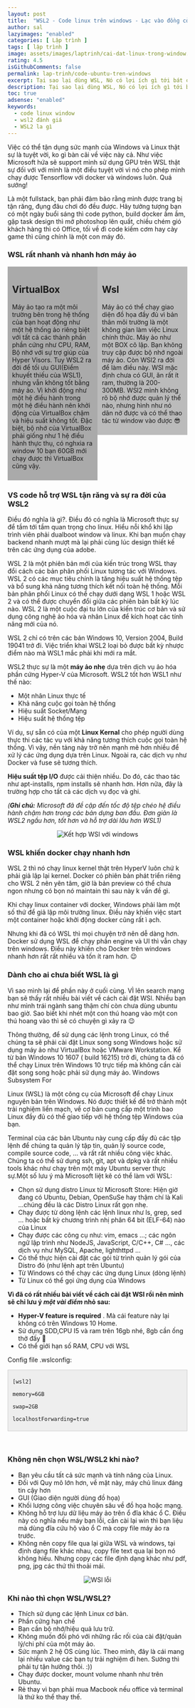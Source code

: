 ```yaml
---
layout: post
title:  "WSL2 - Code linux trên windows - Lạc vào đồng cỏ xanh"
author: sal
lazyimages: "enabled"
categories: [ Lập trình ]
tags: [ lập trình ]
image: assets/images/laptrinh/cai-dat-linux-trong-window.webp
rating: 4.5
isGithubComments: false
permalink: lap-trinh/code-ubuntu-tren-windows
excerpt: Tại sao lại dùng WSL, Nó có lợi ích gì tới bát cơm của bạn
description: Tại sao lại dùng WSL, Nó có lợi ích gì tới bát cơm của bạn
toc: true
adsense: "enabled"
keywords:
  - code linux window
  - wsl2 đánh giá
  - WSL2 la gì
---
```


<p>Việc c&oacute; thể tận dụng sức mạnh của Windows v&agrave; Linux thật sự l&agrave; tuyệt vời, ko g&igrave; b&agrave;n c&atilde;i về việc n&agrave;y cả. Như việc Microsoft hứa sẽ support m&igrave;nh sử dụng GPU tr&ecirc;n WSL thật sự đối với với m&igrave;nh l&agrave; một điều tuyệt vời v&igrave; n&oacute; cho ph&eacute;p m&igrave;nh chạy được Tensorflow với docker v&agrave; windows lu&ocirc;n. Qu&aacute; sướng!</p><p>L&agrave; một fullstack, bạn phải đảm bảo rằng m&igrave;nh được trang bị tận răng, đụng đ&acirc;u chơi đ&oacute; đều được. H&atilde;y tưởng tượng bạn c&oacute; một ng&agrave;y buổi s&aacute;ng th&igrave; code python, build docker ầm ầm, gặp task design th&igrave; mở photoshop l&ecirc;n quất, chiều ch&eacute;m gi&oacute; kh&aacute;ch h&agrave;ng th&igrave; c&oacute; Office, tối về đi code kiếm cơm hay c&agrave;y game th&igrave; cũng ch&iacute;nh l&agrave; một con m&aacute;y đ&oacute;.</p><h3><strong>WSL rất nhanh v&agrave; nhanh hơn m&aacute;y ảo&nbsp;</strong></h3><div style="max-width: 100%">
<div class="row">
  <div class="column" style="background-color:#aaa;">
    <h2>VirtualBox</h2>
    <p>Máy ảo tạo ra một môi trường bên trong hệ thống của bạn hoạt động như một hệ thống ảo riêng biệt với tất cả các thành phần phần cứng như CPU, RAM, Bộ nhớ với sự trợ giúp của Hyper Visors. Tuy WSL2 ra đời để tối ưu GUI(Điểm khuyết thiếu của WSL1), nhưng vẫn không tốt bằng máy ảo. Vì khởi động như một hệ điều hành trong một hệ điều hành nên khởi động của VirtualBox chậm và hiệu suất không tốt. Đặc biệt, bộ nhớ của VirtualBox phải giống như 1 hệ điều hành thực thụ, có nghxia ra window 10 bạn 60GB mới chạy được thì VirtualBox cũng vậy.</p>
  </div>
  <div class="column" style="background-color:#bbb;">
    <h2>Wsl</h2>
    <p>Máy ảo có thể chạy giao diện đồ họa đầy đủ vì bản thân môi trường là một không gian làm việc Linux chính thức. Máy ảo như một BOX cô lập. Bạn không truy cập được bộ nhớ ngoài máy ảo. Còn WSl2 ra đời để làm điều này. WSl mặc định chưa có GUI, ăn rất ít ram, thường là 200-300MB. WSl2 mình không rõ bộ nhớ được quản lý thế nào, nhưng hình như nó dãn nở được và có thể thao tác từ window vào được 😎</p>
  </div>
</div>
</div><h3><strong>VS code hỗ trợ WSL tận răng v&agrave; sự ra đời của WSL2</strong></h3><p>Điều đ&oacute; nghĩa l&agrave; g&igrave;?. Điều đ&oacute; c&oacute; nghĩa l&agrave;&nbsp;Microsoft thực sự để tầm tới tầm quan trọng cho linux. Hiểu nỗi khổ khi lập tr&igrave;nh vi&ecirc;n phải dualboot window v&agrave; linux. Khi bạn muốn chạy backend nhanh mượt m&agrave; lại phải c&ugrave;ng l&uacute;c design thiết kế tr&ecirc;n c&aacute;c ứng dụng của adobe.</p><p>WSL 2 l&agrave; một phi&ecirc;n bản mới của kiến tr&uacute;c trong WSL thay đổi c&aacute;ch c&aacute;c bản ph&acirc;n phối Linux tương t&aacute;c với Windows. WSL 2 c&oacute; c&aacute;c mục ti&ecirc;u ch&iacute;nh l&agrave; tăng hiệu suất hệ thống tệp v&agrave; bổ sung khả năng tương th&iacute;ch kết nối to&agrave;n hệ thống. Mỗi bản ph&acirc;n phối Linux c&oacute; thể chạy dưới dạng WSL 1 hoặc WSL 2 v&agrave; c&oacute; thể được chuyển đổi giữa c&aacute;c phi&ecirc;n bản bất kỳ l&uacute;c n&agrave;o. WSL 2 l&agrave; một cuộc đại tu lớn của kiến tr&uacute;c cơ bản v&agrave; sử dụng c&ocirc;ng nghệ ảo h&oacute;a v&agrave; nh&acirc;n Linux để k&iacute;ch hoạt c&aacute;c t&iacute;nh năng mới của n&oacute;.</p><p>WSL 2 chỉ c&oacute; tr&ecirc;n c&aacute;c bản Windows 10, Version 2004, Build 19041 trở đi. Việc triển khai WSL2 loại bỏ được bất kỳ nhược điểm n&agrave;o m&agrave; WSL1 mắc phải khi mới ra mắt.</p><p>WSL2 thực sự l&agrave; một&nbsp;<strong>m&aacute;y ảo nhẹ</strong>&nbsp;dựa tr&ecirc;n dịch vụ ảo h&oacute;a phần cứng Hyper-V của Microsoft. WSL2 tốt hơn WSL1 như thế n&agrave;o:&nbsp;</p><ul>	<li>Một nh&acirc;n Linux thực tế</li>	<li>Khả năng cuộc gọi to&agrave;n hệ thống</li>	<li>Hiệu suất Socket/Mạng</li>	<li>Hiệu suất hệ thống tệp</li></ul><p>V&iacute; dụ, sự sẵn c&oacute; của một&nbsp;<strong>Linux Kernal</strong>&nbsp;cho ph&eacute;p người d&ugrave;ng thực thi c&aacute;c t&aacute;c vụ với khả năng tương th&iacute;ch cuộc gọi to&agrave;n hệ thống. V&igrave; vậy, nền tảng n&agrave;y trở n&ecirc;n mạnh mẽ hơn nhiều để xử l&yacute; c&aacute;c ứng dụng dựa tr&ecirc;n Linux. Ngo&agrave;i ra, c&aacute;c dịch vụ như Docker v&agrave; fuse sẽ tương th&iacute;ch.</p><p><strong>Hiệu suất tệp I/O</strong>&nbsp;được cải thiện nhiều. Do đ&oacute;, c&aacute;c thao t&aacute;c như apt-installs, npm installs sẽ nhanh hơn. Hơn nữa, đ&acirc;y l&agrave; trường hợp cho tất cả c&aacute;c dịch vụ đọc v&agrave; ghi.</p><p><em>(<strong>Ghi ch&uacute;:</strong>&nbsp;Microsoft đ&atilde; đề cập đến tốc độ tệp ch&eacute;o hệ điều h&agrave;nh chậm hơn trong c&aacute;c bản dựng ban đầu. Đơn giản l&agrave; WSL2 ngầu hơn, tốt hơn v&agrave; hỗ trợ d&agrave;i l&acirc;u hơn WSL1)</em></p><p style="text-align:center; ">
  <img src="../../assets/images/laptrinh/luu-y-wsl-2.webp" alt="Kết hợp WSl với windows"><br></p><h3><strong>WSL khiến docker chạy nhanh hơn</strong></h3><p>WSL 2 th&igrave; n&oacute; chạy linux kernel thật tr&ecirc;n HyperV lu&ocirc;n chứ k phải giả lập lại kernel. Docker c&oacute; phi&ecirc;n bản ph&aacute;t triển ri&ecirc;ng cho WSL 2 n&ecirc;n y&ecirc;n t&acirc;m, giờ l&agrave; bản preview c&oacute; thể chưa ngon nhưng c&oacute; bọn n&oacute; maintain th&igrave; sau n&agrave;y k vấn đề g&igrave;.</p><p>Khi chạy linux container với docker, Windows phải l&agrave;m một số thứ để giả lập m&ocirc;i trường linux. Điều n&agrave;y khiến việc start một container hoặc khởi động docker cũng rất &igrave; ạch.</p><p>Nhưng khi đ&atilde; c&oacute; WSL th&igrave; mọi chuyện trở n&ecirc;n dễ d&agrave;ng hơn. Docker sử dụng WSL để chạy phần engine v&agrave; UI th&igrave; vẫn chạy tr&ecirc;n windows. Điều n&agrave;y khiến cho Docker tr&ecirc;n windows nhanh hơn rất rất nhiều v&agrave; tốn &iacute;t ram hơn. 😉</p><h3><strong>D&agrave;nh cho ai chưa biết WSL l&agrave; g&igrave;</strong></h3><p>V&igrave; sao m&igrave;nh lại để phần n&agrave;y ở cuối c&ugrave;ng. V&Igrave; l&ecirc;n search mạng bạn sẽ thấy rất nhiều b&agrave;i viết về c&aacute;ch c&agrave;i đặt WSl. Nhiều bạn như m&igrave;nh tr&aacute;i ng&agrave;nh sang thậm ch&iacute; c&ograve;n chưa d&ugrave;ng ubuntu bao giờ. Sao biết khi nh&eacute;t một con th&uacute; hoang v&agrave;o một con th&uacute; hoang v&agrave;o th&igrave; sẽ c&oacute; chuyện g&igrave; xảy ra 😉</p><p>Th&ocirc;ng thường, để sử dụng c&aacute;c lệnh trong Linux, c&oacute; thể ch&uacute;ng ta sẽ phải c&agrave;i đặt Linux song song Windows hoặc sử dụng m&aacute;y ảo như VirtualBox hoặc VMware Workstation. Kể từ bản Windows 10 1607 ( build 16215) trở đi, ch&uacute;ng ta đ&atilde; c&oacute; thể chạy Linux tr&ecirc;n Windows 10 trực tiếp m&agrave; kh&ocirc;ng cần c&agrave;i đặt song song hoặc phải sử dụng m&aacute;y ảo.&nbsp;Windows Subsystem For</p><p>Linux (WSL) l&agrave; một c&ocirc;ng cụ của Microsoft để chạy Linux nguy&ecirc;n bản tr&ecirc;n Windows. N&oacute; được thiết kế để trở th&agrave;nh một trải nghiệm liền mạch, về cơ bản cung cấp một tr&igrave;nh bao Linux đầy đủ c&oacute; thể giao tiếp với hệ thống tệp Windows của bạn.</p><p>Terminal của c&aacute;c bản Ubuntu n&agrave;y cung cấp đầy đủ c&aacute;c tập lệnh để ch&uacute;ng ta quản l&yacute; tập tin, quản l&yacute; source code, compile source code, &hellip; v&agrave; rất rất nhiều c&ocirc;ng việc kh&aacute;c. Ch&uacute;ng ta c&oacute; thể sử dụng ssh, git, apt v&agrave; dpkg v&agrave; rất nhiều tools kh&aacute;c như chạy tr&ecirc;n một m&aacute;y Ubuntu server thực sự.Một số lưu &yacute; m&agrave; Microsoft liệt k&ecirc; c&oacute; thể l&agrave;m với WSL:</p><ul>	<li>Chọn sử dụng distro Linux từ Microsoft Store: Hiện giờ đang c&oacute; Ubuntu, Debian, OpenSuSe hay thậm ch&iacute; l&agrave; Kali &hellip;ch&uacute;ng đều l&agrave;&nbsp;c&aacute;c Distro Linux rất gọn nhẹ.</li>	<li>Chạy được từ d&ograve;ng lệnh c&aacute;c lệnh linux như ls, grep, sed &hellip; hoặc bất kỳ chương tr&igrave;nh nhị ph&acirc;n 64 bit (ELF-64) n&agrave;o của Linux</li>	<li>Chạy được c&aacute;c c&ocirc;ng cụ như: vim, emacs &hellip;; c&aacute;c ng&ocirc;n ngữ lập tr&igrave;nh như NodeJS, JavaScript, C/C++, C# &hellip;, c&aacute;c dịch vụ như MySQL, Apache, lighthttpd &hellip;</li>	<li>C&oacute; thể thực hiện c&agrave;i đặt c&aacute;c g&oacute;i từ tr&igrave;nh quản l&yacute; g&oacute;i của Distro đ&oacute; (như lệnh apt tr&ecirc;n Ubuntu)</li>	<li>Từ Windows c&oacute; thể chạy c&aacute;c ứng dụng Linux (d&ograve;ng lệnh)</li>	<li>Từ Linux c&oacute; thể gọi ứng dụng của Windows</li></ul><p><strong>V&igrave; đ&atilde; c&oacute; rất nhiều b&agrave;i viết về c&aacute;ch c&agrave;i đặt WSl rồi n&ecirc;n m&igrave;nh sẽ chỉ lưu &yacute; <em>một v&agrave;i điểm</em> nhỏ sau:</strong></p><ul>	<li><strong>Hyper-V feature is required</strong>&nbsp;. M&agrave; c&aacute;i feature n&agrave;y lại kh&ocirc;ng c&oacute; tr&ecirc;n Windows 10 Home. &nbsp;</li>	<li>Sử dụng SDD,CPU I5 v&agrave; ram tr&ecirc;n 16gb nh&eacute;, 8gb cần ống thở đấy 🤣</li>	<li>C&oacute; thể giới hạn số RAM, CPU với WSL</li></ul><p>Config file .wslconfig:</p><div style="background:#eeeeee; border:1px solid #cccccc; padding:5px 10px"><p><code>[wsl2] </code></p><p><code>memory=6GB </code></p><p><code>swap=2GB </code></p><p><code>localhostForwarding=true</code></p></div><p>&nbsp;</p><h3><strong>Kh&ocirc;ng n&ecirc;n chọn WSL/WSL2 khi n&agrave;o?</strong></h3><ul>	<li>Bạn y&ecirc;u cầu tất cả sức mạnh v&agrave; t&iacute;nh năng của Linux.</li>	<li>Đối với Quy m&ocirc; lớn hơn, về mặt n&agrave;y, m&aacute;y chủ linux đ&aacute;ng tin cậy hơn</li><li>GUI (Giao diện người d&ugrave;ng đồ họa)</li>	<li>Khối lượng c&ocirc;ng việc chuy&ecirc;n s&acirc;u về đồ họa hoặc mạng.</li>	<li>Kh&ocirc;ng hỗ trợ lưu dữ liệu m&aacute;y ảo tr&ecirc;n ổ đĩa kh&aacute;c ổ C. Điều n&agrave;y c&oacute; nghĩa nếu m&aacute;y bạn lỗi, cần c&agrave;i lại win th&igrave; bạn liệu m&agrave; d&ugrave;ng đĩa cứu hộ v&agrave;o ổ C m&agrave; copy file m&aacute;y ảo ra trước.</li>	<li>Kh&ocirc;ng n&ecirc;n copy file qua lại giữa WSL v&agrave; windows, tại định dạng file kh&aacute;c nhau, copy file text qua lại bọn n&oacute; kh&ocirc;ng hiểu. Nhưng copy c&aacute;c file định dạng kh&aacute;c như pdf, png, jpg c&aacute;c thứ th&igrave; thoải m&aacute;i.</li></ul><p style="text-align:center; ">
  <img src="../../assets/images/laptrinh/luu-y-wsl-1.webp" alt="WSl lỗi"><br>
</p><h3><strong>Khi n&agrave;o th&igrave; chọn WSL/WSL2?</strong></h3><ul>	<li>Th&iacute;ch&nbsp;sử dụng c&aacute;c lệnh Linux cơ bản.</li>	<li>Phần cứng hạn chế</li>	<li>Bạn cần bộ nhớ/hiệu quả lưu trữ.</li>	<li>Kh&ocirc;ng muốn đối ph&oacute; với những rắc rối của c&agrave;i đặt/quản l&yacute;/chi ph&iacute; của một m&aacute;y ảo.</li>	<li>Sức mạnh 2 hệ OS c&ugrave;ng l&uacute;c. Theo m&igrave;nh, đ&acirc;y l&agrave; c&aacute;i mang lại nhiều value c&aacute;c bạn tự trải nghiệm đi hen. Sướng th&igrave; phải tự tận hưởng th&ocirc;i. :))</li>	<li>Chạy được docker, mount volume nhanh như tr&ecirc;n Ubuntu.</li>	<li>Rẻ thay v&igrave; bạn phải mua Macbook nếu office v&agrave; terminal l&agrave; thứ ko thể thay thế.</li></ul>

<style>
*{box-sizing:border-box}.column{float:left;width:50%;padding:10px}.row:after{content:"";display:table;clear:both}@media screen and (max-width: 600px){.column{width:100%}}
